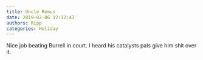 ```yaml
---
title: Uncle Remus
date: 2019-02-06 12:12:43
authors: Ripp
categories: Holiday
---
```


 Nice job beating Burrell in court.
I heard his catalysts pals give him shit over it.